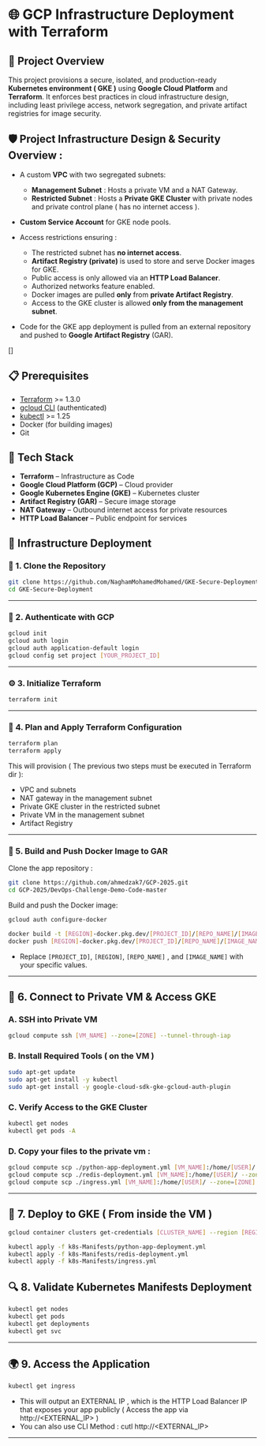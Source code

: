 # 🌐 GCP Infrastructure Deployment with Terraform


## 🚀 Project Overview

This project provisions a secure, isolated, and production-ready **Kubernetes environment ( GKE )** using **Google Cloud Platform** and **Terraform**. It enforces best practices in cloud infrastructure design, including least privilege access, network segregation, and private artifact registries for image security.


## 🛡️ Project Infrastructure Design & Security Overview :

* A custom **VPC** with two segregated subnets:

  * **Management Subnet** : Hosts a private VM and a NAT Gateway.
  * **Restricted Subnet** : Hosts a **Private GKE Cluster** with private nodes and private control plane ( has no internet access ).
* **Custom Service Account** for GKE node pools.
* Access restrictions ensuring :

  * The restricted subnet has **no internet access**.
  * **Artifact Registry (private)** is used to store and serve Docker images for GKE.
  * Public access is only allowed via an **HTTP Load Balancer**.
  * Authorized networks feature enabled.
  * Docker images are pulled **only** from **private Artifact Registry**.
  * Access to the GKE cluster is allowed **only from the management subnet**.
* Code for the GKE app deployment is pulled from an external repository and pushed to **Google Artifact Registry** (GAR).

[]
## 📋 Prerequisites

* [Terraform](https://developer.hashicorp.com/terraform/downloads) >= 1.3.0
* [gcloud CLI](https://cloud.google.com/sdk/docs/install) (authenticated)
* [kubectl](https://kubernetes.io/docs/tasks/tools/) >= 1.25
* Docker (for building images)
* Git


## 🧰 Tech Stack

* **Terraform** – Infrastructure as Code
* **Google Cloud Platform (GCP)** – Cloud provider
* **Google Kubernetes Engine (GKE)** – Kubernetes cluster
* **Artifact Registry (GAR)** – Secure image storage
* **NAT Gateway** – Outbound internet access for private resources
* **HTTP Load Balancer** – Public endpoint for services


## 🔧 Infrastructure Deployment

### 🔁 1. Clone the Repository

```bash
git clone https://github.com/NaghamMohamedMohamed/GKE-Secure-Deployment.git
cd GKE-Secure-Deployment
```
---

### 🔐 2. Authenticate with GCP

```bash
gcloud init
gcloud auth login
gcloud auth application-default login
gcloud config set project [YOUR_PROJECT_ID]
```
---

### ⚙️ 3. Initialize Terraform

```bash
terraform init
```
---

### 🧮 4. Plan and Apply Terraform Configuration

```bash
terraform plan
terraform apply
```

This will provision ( The previous two steps must be executed in Terraform dir ):

* VPC and subnets
* NAT gateway in the management subnet
* Private GKE cluster in the restricted subnet
* Private VM in the management subnet
* Artifact Registry

---

### 🐳 5. Build and Push Docker Image to GAR

Clone the app repository :

```bash
git clone https://github.com/ahmedzak7/GCP-2025.git
cd GCP-2025/DevOps-Challenge-Demo-Code-master
```

Build and push the Docker image:

```bash
gcloud auth configure-docker

docker build -t [REGION]-docker.pkg.dev/[PROJECT_ID]/[REPO_NAME]/[IMAGE_NAME]:latest .
docker push [REGION]-docker.pkg.dev/[PROJECT_ID]/[REPO_NAME]/[IMAGE_NAME]:latest
```

- Replace `[PROJECT_ID]`, `[REGION]`, `[REPO_NAME]` , and `[IMAGE_NAME]` with your specific values.

---

## 🔑 6. Connect to Private VM & Access GKE

### A. SSH into Private VM 

```bash
gcloud compute ssh [VM_NAME] --zone=[ZONE] --tunnel-through-iap

```
### B. Install Required Tools ( on the VM )

```bash
sudo apt-get update 
sudo apt-get install -y kubectl 
sudo apt-get install -y google-cloud-sdk-gke-gcloud-auth-plugin
```
### C. Verify Access to the GKE Cluster

```bash
kubectl get nodes
kubectl get pods -A
```

### D. Copy your files to the private vm : 

```bash
gcloud compute scp ./python-app-deployment.yml [VM_NAME]:/home/[USER]/ --zone=[ZONE] --tunnel-through-iap
gcloud compute scp ./redis-deployment.yml [VM_NAME]:/home/[USER]/ --zone=[ZONE] --tunnel-through-iap
gcloud compute scp ./ingress.yml [VM_NAME]:/home/[USER]/ --zone=[ZONE] --tunnel-through-iap
```
---

## 🚀 7. Deploy to GKE ( From inside the VM )

```bash
gcloud container clusters get-credentials [CLUSTER_NAME] --region [REGION] 

kubectl apply -f k8s-Manifests/python-app-deployment.yml
kubectl apply -f k8s-Manifests/redis-deployment.yml
kubectl apply -f k8s-Manifests/ingress.yml

```

## 🔍 8. Validate Kubernetes Manifests Deployment

```bash
kubectl get nodes
kubectl get pods
kubectl get deployments
kubectl get svc
```

---

## 🌍 9. Access the Application

```bash
kubectl get ingress
```
- This will output an EXTERNAL IP , which is the HTTP Load Balancer IP that exposes your app publicly ( Access the app via http://<EXTERNAL_IP> )
- You can also use CLI Method : cutl http://<EXTERNAL_IP>
---

